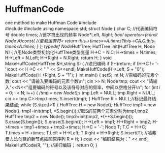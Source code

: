 # HuffmanCode
one method to make Huffman Code
#include<iostream>		
#include<set>
#include<string>
using namespace std;
struct Node {
	char C;			//代表编码符号
	double times;	//该字符出现的频率
	Node*Left, *Right;
	bool operator<(const Node A)const{	//重载运算符<
		 return this->times==A.times?this->C<A.C:this->times<A.times;
	}
};
typedef Node*HuffTree;
HuffTree init(HuffTree H, Node N) {	//用Node类型初始化HuffTree类型变量
	H->C = N.C;
	H->times = N.times;
	H->Left = N.Left;
	H->Right = N.Right;
	return H;
}
void MakeHuffCode(HuffTree &H,string S) {	//递归编码
	if (!H)return;
	if (H->C != '-')cout << H->C << " " << S<<endl;
	MakeHuffCode(H->Left, S + "0");
	MakeHuffCode(H->Right, S + "1");
}
int main() {
	set<Node>S;
	int N;		//需编码的元素个数;
	cout << "请输入要编码的元素个数\n";
	cin >> N;
	Node tmp;
	cout << "请输入"<<N<<"组要编码的符号以及该符号对应的频率，中间以空格分开\n";
	for (int i = 0; i < N; i++) {
		/*tmp = new Node();*/
		tmp.Left = NULL;
		tmp.Right = NULL;
		cin >> tmp.C>>tmp.times;
		S.insert(tmp);
	}
	HuffTree R = NULL;//标记最终结果结点;
	while (S.size()>1) {
		HuffTree H = new Node();
		HuffTree tmp1 = new Node(); tmp1=init(tmp1, *S.begin());//取S的前两个元素分别为tmp1,tmp2
		HuffTree tmp2 = new Node(); tmp2=init(tmp2, *(++S.begin()));
		S.erase(S.begin());
		S.erase(S.begin());
		H->Left = tmp1;
		H->Right = tmp2;
		H->times = tmp1->times + tmp2->times;
		H->C = '-';
		Node T;
		T.C = H->C;
		T.times = H->times;
		T.Left = H->Left;
		T.Right = H->Right;
		S.insert(T);	//哈弗曼方法创建的新节点插回原序列
		R = H;
	}
	cout << "编码结果为：" << endl;
	MakeHuffCode(R, "");	//递归编码；
	return 0;
}
